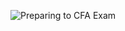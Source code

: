 ![Preparing to CFA Exam](https://user-images.githubusercontent.com/36210723/126469733-b0fad64f-96be-4d2c-8036-7e7fa649ee76.jpg)
